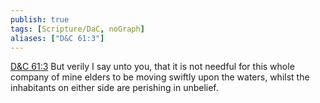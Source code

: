 ```yaml
---
publish: true
tags: [Scripture/DaC, noGraph]
aliases: ["D&C 61:3"]
---
```

[D&C 61:3](https://churchofjesuschrist.org/study/scriptures/dc-testament/dc/61?lang=eng&id=p3#p3) But verily I say unto you, that it is not needful for this whole company of mine elders to be moving swiftly upon the waters, whilst the inhabitants on either side are perishing in unbelief.
